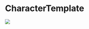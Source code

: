 # CharacterTemplate
<img src="https://user-images.githubusercontent.com/125493546/226096414-c10e444f-41ca-4f09-9d8a-53e386e481e3.jpeg"/>

